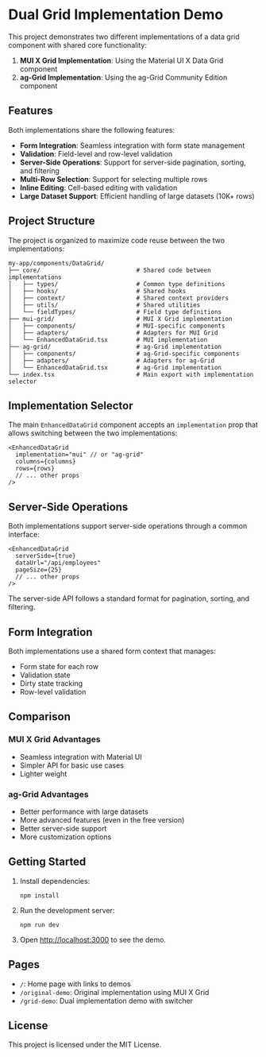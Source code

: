 # Dual Grid Implementation Demo

This project demonstrates two different implementations of a data grid component with shared core functionality:

1. **MUI X Grid Implementation**: Using the Material UI X Data Grid component
2. **ag-Grid Implementation**: Using the ag-Grid Community Edition component

## Features

Both implementations share the following features:

- **Form Integration**: Seamless integration with form state management
- **Validation**: Field-level and row-level validation
- **Server-Side Operations**: Support for server-side pagination, sorting, and filtering
- **Multi-Row Selection**: Support for selecting multiple rows
- **Inline Editing**: Cell-based editing with validation
- **Large Dataset Support**: Efficient handling of large datasets (10K+ rows)

## Project Structure

The project is organized to maximize code reuse between the two implementations:

```
my-app/components/DataGrid/
├── core/                           # Shared code between implementations
│   ├── types/                      # Common type definitions
│   ├── hooks/                      # Shared hooks
│   ├── context/                    # Shared context providers
│   ├── utils/                      # Shared utilities
│   └── fieldTypes/                 # Field type definitions
├── mui-grid/                       # MUI X Grid implementation
│   ├── components/                 # MUI-specific components
│   ├── adapters/                   # Adapters for MUI Grid
│   └── EnhancedDataGrid.tsx        # MUI implementation
├── ag-grid/                        # ag-Grid implementation
│   ├── components/                 # ag-Grid-specific components
│   ├── adapters/                   # Adapters for ag-Grid
│   └── EnhancedDataGrid.tsx        # ag-Grid implementation
└── index.tsx                       # Main export with implementation selector
```

## Implementation Selector

The main `EnhancedDataGrid` component accepts an `implementation` prop that allows switching between the two implementations:

```tsx
<EnhancedDataGrid
  implementation="mui" // or "ag-grid"
  columns={columns}
  rows={rows}
  // ... other props
/>
```

## Server-Side Operations

Both implementations support server-side operations through a common interface:

```tsx
<EnhancedDataGrid
  serverSide={true}
  dataUrl="/api/employees"
  pageSize={25}
  // ... other props
/>
```

The server-side API follows a standard format for pagination, sorting, and filtering.

## Form Integration

Both implementations use a shared form context that manages:

- Form state for each row
- Validation state
- Dirty state tracking
- Row-level validation

## Comparison

### MUI X Grid Advantages

- Seamless integration with Material UI
- Simpler API for basic use cases
- Lighter weight

### ag-Grid Advantages

- Better performance with large datasets
- More advanced features (even in the free version)
- Better server-side support
- More customization options

## Getting Started

1. Install dependencies:
   ```
   npm install
   ```

2. Run the development server:
   ```
   npm run dev
   ```

3. Open [http://localhost:3000](http://localhost:3000) to see the demo.

## Pages

- `/`: Home page with links to demos
- `/original-demo`: Original implementation using MUI X Grid
- `/grid-demo`: Dual implementation demo with switcher

## License

This project is licensed under the MIT License.
